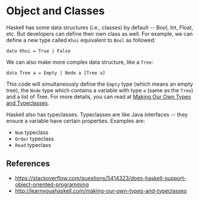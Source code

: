 # Object and Classes

Haskell has some data structures (i.e., classes) by default -- Bool, Int, Float, etc. But developers can define their own class as well. For example, we can define a new type called `Khoi` equivalent to `Bool` as followed:
```
data Khoi = True | False
```

We can also make more complex data structure, like a `Tree`:
```
data Tree a = Empty | Node a [Tree a]
```
This code will simultaneously define the `Empty` type (which means an empty tree), the `Node` type which contains a variable with type `a` (same as the `Tree`) and a list of Tree. For more details, you can read at [Making Our Own Types and Typeclasses](http://learnyouahaskell.com/making-our-own-types-and-typeclasses).

Haskell also has typeclasses. Typeclasses are like Java interfaces -- they ensure a variable have certain properties. Examples are:
- `Num` typeclass
- `Order` typeclass
- `Read` typeclass


## References
- https://stackoverflow.com/questions/5414323/does-haskell-support-object-oriented-programming
- http://learnyouahaskell.com/making-our-own-types-and-typeclasses